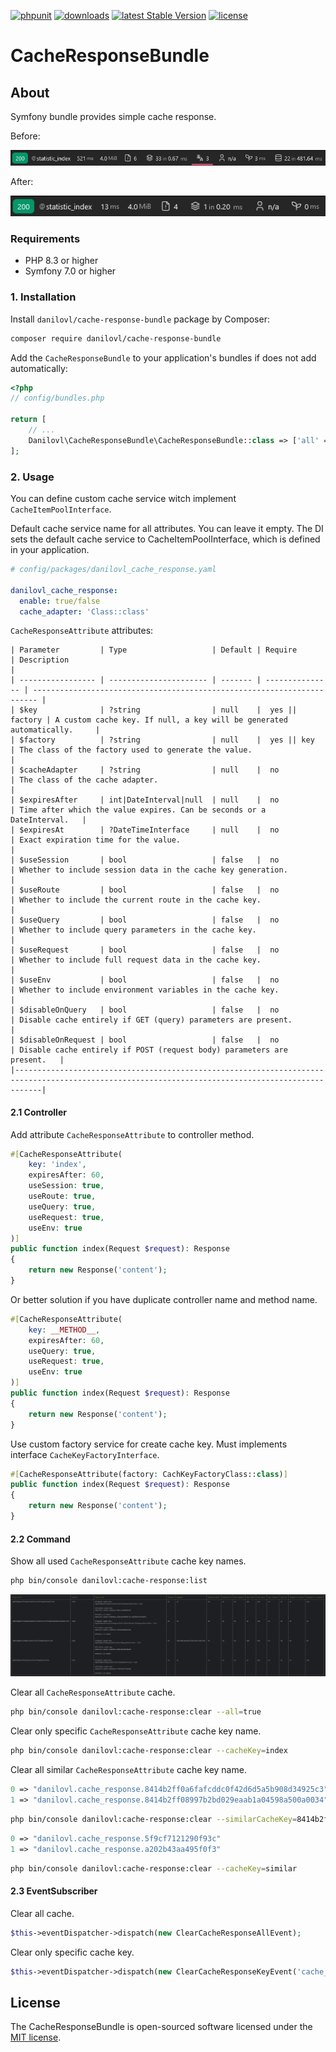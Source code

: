 [![phpunit](https://github.com/danilovl/cache-response-bundle/actions/workflows/phpunit.yml/badge.svg)](https://github.com/danilovl/cache-response-bundle/actions/workflows/phpunit.yml)
[![downloads](https://img.shields.io/packagist/dt/danilovl/cache-response-bundle)](https://packagist.org/packages/danilovl/cache-response-bundle)
[![latest Stable Version](https://img.shields.io/packagist/v/danilovl/cache-response-bundle)](https://packagist.org/packages/danilovl/cache-response-bundle)
[![license](https://img.shields.io/packagist/l/danilovl/cache-response-bundle)](https://packagist.org/packages/danilovl/cache-response-bundle)

# CacheResponseBundle #

## About ##

Symfony bundle provides simple cache response.

Before:

![Alt text](/.github/readme/profiler_before.png?raw=true "Profiler before")

After:

![Alt text](/.github/readme/profiler_after.png?raw=true "Profiler after")

### Requirements

* PHP 8.3 or higher
* Symfony 7.0 or higher

### 1. Installation

Install `danilovl/cache-response-bundle` package by Composer:

``` bash
composer require danilovl/cache-response-bundle
```

Add the `CacheResponseBundle` to your application's bundles if does not add automatically:

``` php
<?php
// config/bundles.php

return [
    // ...
    Danilovl\CacheResponseBundle\CacheResponseBundle::class => ['all' => true]
];
```

### 2. Usage

You can define custom cache service witch implement `CacheItemPoolInterface`.

Default cache service name for all attributes. You can leave it empty.
The DI sets the default cache service to CacheItemPoolInterface, which is defined in your application.

```yaml
# config/packages/danilovl_cache_response.yaml

danilovl_cache_response:
  enable: true/false
  cache_adapter: 'Class::class'
```

`CacheResponseAttribute` attributes:

```
| Parameter         | Type                   | Default | Require         | Description                                                             |
| ----------------- | ---------------------- | ------- | --------------- | ----------------------------------------------------------------------- |
| $key              | ?string                | null    |  yes || factory | A custom cache key. If null, a key will be generated automatically.     |
| $factory          | ?string                | null    |  yes || key     | The class of the factory used to generate the value.                    |
| $cacheAdapter     | ?string                | null    |  no             | The class of the cache adapter.                                         |
| $expiresAfter     | int|DateInterval|null  | null    |  no             | Time after which the value expires. Can be seconds or a DateInterval.   |
| $expiresAt        | ?DateTimeInterface     | null    |  no             | Exact expiration time for the value.                                    |
| $useSession       | bool                   | false   |  no             | Whether to include session data in the cache key generation.            |
| $useRoute         | bool                   | false   |  no             | Whether to include the current route in the cache key.                  |
| $useQuery         | bool                   | false   |  no             | Whether to include query parameters in the cache key.                   |
| $useRequest       | bool                   | false   |  no             | Whether to include full request data in the cache key.                  |
| $useEnv           | bool                   | false   |  no             | Whether to include environment variables in the cache key.              |
| $disableOnQuery   | bool                   | false   |  no             | Disable cache entirely if GET (query) parameters are present.           |
| $disableOnRequest | bool                   | false   |  no             | Disable cache entirely if POST (request body) parameters are present.   |
|--------------------------------------------------------------------------------------------------------------------------------------------------|
``` 

#### 2.1 Controller

Add attribute `CacheResponseAttribute` to controller method.

```php
#[CacheResponseAttribute(
    key: 'index', 
    expiresAfter: 60, 
    useSession: true, 
    useRoute: true, 
    useQuery: true, 
    useRequest: true,
    useEnv: true
)]
public function index(Request $request): Response
{
    return new Response('content');
}
```

Or better solution if you have duplicate controller name and method name.

```php
#[CacheResponseAttribute(
    key: __METHOD__, 
    expiresAfter: 60, 
    useQuery: true, 
    useRequest: true,
    useEnv: true
)]
public function index(Request $request): Response
{
    return new Response('content');
}
```

Use custom factory service for create cache key. Must implements interface `CacheKeyFactoryInterface`.

```php
#[CacheResponseAttribute(factory: CachKeyFactoryClass::class)]
public function index(Request $request): Response
{
    return new Response('content');
}
```

#### 2.2 Command

Show all used `CacheResponseAttribute` cache key names.

```bash
php bin/console danilovl:cache-response:list 
```

![Alt text](/.github/readme/console_command_list.png?raw=true "Console command list")

Clear all `CacheResponseAttribute` cache.

```bash
php bin/console danilovl:cache-response:clear --all=true
```

Clear only specific `CacheResponseAttribute` cache key name.

```bash
php bin/console danilovl:cache-response:clear --cacheKey=index
```

Clear all similar `CacheResponseAttribute` cache key name.

```php
0 => "danilovl.cache_response.8414b2ff0a6fafcddc0f42d6d5a5b908d34925c3"
1 => "danilovl.cache_response.8414b2ff08997b2bd029eaab1a04598a500a0034"
```

```bash
php bin/console danilovl:cache-response:clear --similarCacheKey=8414b2ff0
```

```php
0 => "danilovl.cache_response.5f9cf7121290f93c"
1 => "danilovl.cache_response.a202b43aa495f0f3"
```

```bash
php bin/console danilovl:cache-response:clear --cacheKey=similar
```

#### 2.3 EventSubscriber

Clear all cache.

```php
$this->eventDispatcher->dispatch(new ClearCacheResponseAllEvent);
```

Clear only specific cache key.

```php
$this->eventDispatcher->dispatch(new ClearCacheResponseKeyEvent('cache_key'));
```

## License

The CacheResponseBundle is open-sourced software licensed under the [MIT license](https://opensource.org/licenses/MIT).
